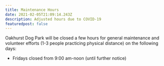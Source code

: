 ```yaml
---
title: Maintenance Hours
date: 2021-02-05T21:09:14.243Z
description: Adjusted hours due to COVID-19
featuredpost: false
---
```


Oakhurst Dog Park will be closed a few hours for general maintenance and volunteer efforts (1-3 people practicing physical distance) on the following days:

- Fridays closed from 9:00 am-noon (until further notice)

